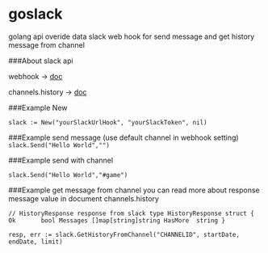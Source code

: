 # goslack

golang api overide data slack web hook for send message and get history message from channel
 

###About slack api 

webhook          -> [doc](https://api.slack.com/incoming-webhooks)

channels.history -> [doc](https://api.slack.com/methods/channels.history)

###Example New


`
	slack := New("yourSlackUrlHook", "yourSlackToken", nil)
`



###Example send message (use default channel in webhook setting)
`
	slack.Send("Hello World","")
`


###Example send with channel

`
slack.Send("Hello World","#game")
`

###Example get message from channel
you can read more about response message value in document channels.history

`
// HistoryResponse response from slack
type HistoryResponse struct {
	Ok       bool
	Messages []map[string]string
	HasMore  string
}
`

`
resp, err := slack.GetHistoryFromChannel("CHANNELID", startDate, endDate, limit)
`